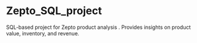 # Zepto_SQL_project
SQL-based project for Zepto product analysis . Provides insights on product value, inventory, and revenue.
